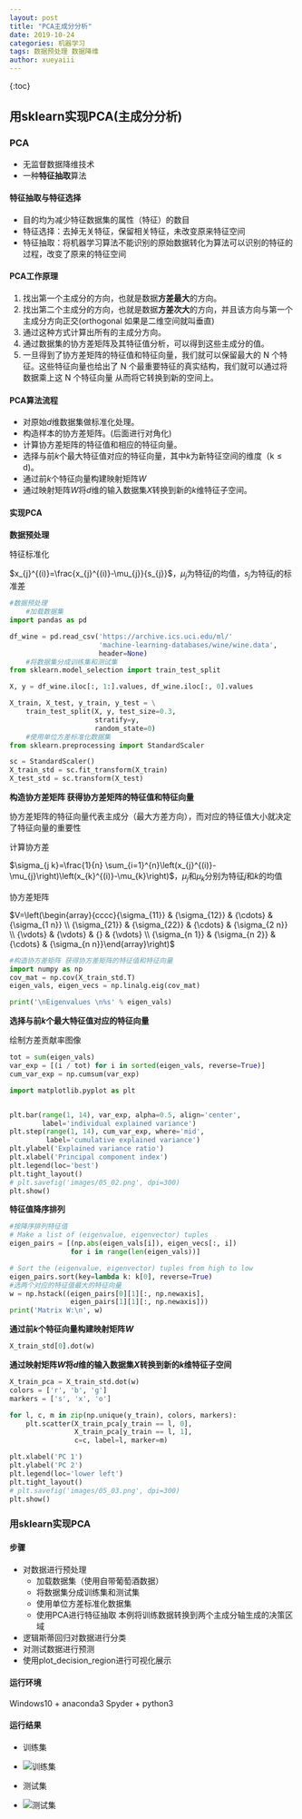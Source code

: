 ```yaml
---
layout: post
title: "PCA主成分分析"
date: 2019-10-24
categories: 机器学习
tags: 数据预处理 数据降维
author: xueyaiii
---
```

{:toc}

## 用sklearn实现PCA(主成分分析)
### PCA
- 无监督数据降维技术
- 一种**特征抽取**算法

#### 特征抽取与特征选择
- 目的均为减少特征数据集的属性（特征）的数目
- 特征选择：去掉无关特征，保留相关特征，未改变原来特征空间
- 特征抽取：将机器学习算法不能识别的原始数据转化为算法可以识别的特征的过程，改变了原来的特征空间

#### PCA工作原理
1. 找出第一个主成分的方向，也就是数据**方差最大**的方向。
2. 找出第二个主成分的方向，也就是数据**方差次大**的方向，并且该方向与第一个主成分方向正交(orthogonal 如果是二维空间就叫垂直)
3. 通过这种方式计算出所有的主成分方向。
4. 通过数据集的协方差矩阵及其特征值分析，可以得到这些主成分的值。
5. 一旦得到了协方差矩阵的特征值和特征向量，我们就可以保留最大的 N 个特征。这些特征向量也给出了 N 个最重要特征的真实结构，我们就可以通过将数据乘上这 N 个特征向量 从而将它转换到新的空间上。

#### PCA算法流程
- 对原始$d$维数据集做标准化处理。
- 构造样本的协方差矩阵。(后面进行对角化)
- 计算协方差矩阵的特征值和相应的特征向量。
- 选择与前$k$个最大特征值对应的特征向量，其中$k$为新特征空间的维度$（\mathrm{k} \leq \mathrm{d})$。
- 通过前$k$个特征向量构建映射矩阵$W$
- 通过映射矩阵$W$将$d$维的输入数据集$X$转换到新的$k$维特征子空间。

#### 实现PCA
**数据预处理**  

特征标准化  

$x_{j}^{(i)}=\frac{x_{j}^{(i)}-\mu_{j}}{s_{j}}$，$\mu_{j}$为特征$j$的均值，$s_{j}$为特征$j$的标准差
```python
#数据预处理
    #加载数据集
import pandas as pd

df_wine = pd.read_csv('https://archive.ics.uci.edu/ml/'
                      'machine-learning-databases/wine/wine.data',
                      header=None)
    #将数据集分成训练集和测试集
from sklearn.model_selection import train_test_split

X, y = df_wine.iloc[:, 1:].values, df_wine.iloc[:, 0].values

X_train, X_test, y_train, y_test = \
    train_test_split(X, y, test_size=0.3, 
                     stratify=y,
                     random_state=0)
    #使用单位方差标准化数据集
from sklearn.preprocessing import StandardScaler

sc = StandardScaler()
X_train_std = sc.fit_transform(X_train)
X_test_std = sc.transform(X_test)
```
**构造协方差矩阵 获得协方差矩阵的特征值和特征向量**  

协方差矩阵的特征向量代表主成分（最大方差方向），而对应的特征值大小就决定了特征向量的重要性  

计算协方差  

$\sigma_{j k}=\frac{1}{n} \sum_{i=1}^{n}\left(x_{j}^{(i)}-\mu_{j}\right)\left(x_{k}^{(i)}-\mu_{k}\right)$，$\mu_{j}$和$\mu_{k}$分别为特征$j$和$k$的均值  

协方差矩阵  

$V=\left(\begin{array}{cccc}{\sigma_{11}} & {\sigma_{12}} & {\cdots} & {\sigma_{1 n}} \\ {\sigma_{21}} & {\sigma_{22}} & {\cdots} & {\sigma_{2 n}} \\ {\vdots} & {\vdots} & {} & {\vdots} \\ {\sigma_{n 1}} & {\sigma_{n 2}} & {\cdots} & {\sigma_{n n}}\end{array}\right)$

```python
#构造协方差矩阵 获得协方差矩阵的特征值和特征向量
import numpy as np
cov_mat = np.cov(X_train_std.T)
eigen_vals, eigen_vecs = np.linalg.eig(cov_mat)

print('\nEigenvalues \n%s' % eigen_vals)
```
**选择与前$k$个最大特征值对应的特征向量**  

绘制方差贡献率图像
```python
tot = sum(eigen_vals)
var_exp = [(i / tot) for i in sorted(eigen_vals, reverse=True)]
cum_var_exp = np.cumsum(var_exp)

import matplotlib.pyplot as plt


plt.bar(range(1, 14), var_exp, alpha=0.5, align='center',
        label='individual explained variance')
plt.step(range(1, 14), cum_var_exp, where='mid',
         label='cumulative explained variance')
plt.ylabel('Explained variance ratio')
plt.xlabel('Principal component index')
plt.legend(loc='best')
plt.tight_layout()
# plt.savefig('images/05_02.png', dpi=300)
plt.show()
```
**特征值降序排列**  

```python
#按降序排列特征值
# Make a list of (eigenvalue, eigenvector) tuples
eigen_pairs = [(np.abs(eigen_vals[i]), eigen_vecs[:, i])
               for i in range(len(eigen_vals))]

# Sort the (eigenvalue, eigenvector) tuples from high to low
eigen_pairs.sort(key=lambda k: k[0], reverse=True)
#选两个对应的特征值最大的特征向量
w = np.hstack((eigen_pairs[0][1][:, np.newaxis],
               eigen_pairs[1][1][:, np.newaxis]))
print('Matrix W:\n', w)
```
**通过前$k$个特征向量构建映射矩阵$W$**  

```python
X_train_std[0].dot(w)
```
**通过映射矩阵$W$将$d$维的输入数据集$X$转换到新的$k$维特征子空间**  

```python
X_train_pca = X_train_std.dot(w)
colors = ['r', 'b', 'g']
markers = ['s', 'x', 'o']

for l, c, m in zip(np.unique(y_train), colors, markers):
    plt.scatter(X_train_pca[y_train == l, 0], 
                X_train_pca[y_train == l, 1], 
                c=c, label=l, marker=m)

plt.xlabel('PC 1')
plt.ylabel('PC 2')
plt.legend(loc='lower left')
plt.tight_layout()
# plt.savefig('images/05_03.png', dpi=300)
plt.show()
```

### 用sklearn实现PCA
#### 步骤
- 对数据进行预处理
    - 加载数据集（使用自带葡萄酒数据）
    - 将数据集分成训练集和测试集
    - 使用单位方差标准化数据集
    - 使用PCA进行特征抽取
        本例将训练数据转换到两个主成分轴生成的决策区域
- 逻辑斯蒂回归对数据进行分类
- 对测试数据进行预测
- 使用plot_decision_region进行可视化展示
#### 运行环境
Windows10 + anaconda3 Spyder + python3
#### 运行结果
- 训练集
- ![训练集](/image/PCA_sklearn1.PNG)

- 测试集

- ![测试集](/image/PCA_sklearn2.PNG)